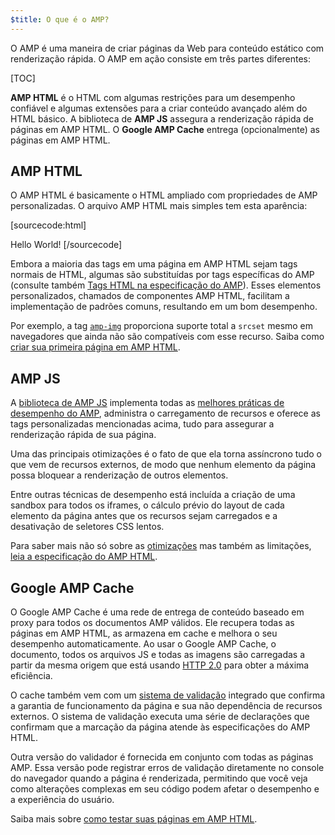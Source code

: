 ```yaml
---
$title: O que é o AMP?
---
```

<amp-youtube
    data-videoid="lBTCB7yLs8Y"
    layout="responsive"
    width="480" height="270">
</amp-youtube>

O AMP é uma maneira de criar páginas da Web para conteúdo estático com renderização rápida.
O AMP em ação consiste em três partes diferentes:

[TOC]

**AMP HTML** é o HTML com algumas restrições para um desempenho confiável
e algumas extensões para a criar conteúdo avançado além do HTML básico.
A biblioteca de **AMP JS** assegura a renderização rápida de páginas em AMP HTML.
O **Google AMP Cache** entrega (opcionalmente) as páginas em AMP HTML.

## AMP HTML

O AMP HTML é basicamente o HTML ampliado com propriedades de AMP personalizadas.
O arquivo AMP HTML mais simples tem esta aparência:

[sourcecode:html]
<!doctype html>
<html ⚡>
 <head>
   <meta charset="utf-8">
   <link rel="canonical" href="hello-world.html">
   <meta name="viewport" content="width=device-width,minimum-scale=1,initial-scale=1">
   <style amp-boilerplate>body{-webkit-animation:-amp-start 8s steps(1,end) 0s 1 normal both;-moz-animation:-amp-start 8s steps(1,end) 0s 1 normal both;-ms-animation:-amp-start 8s steps(1,end) 0s 1 normal both;animation:-amp-start 8s steps(1,end) 0s 1 normal both}@-webkit-keyframes -amp-start{from{visibility:hidden}to{visibility:visible}}@-moz-keyframes -amp-start{from{visibility:hidden}to{visibility:visible}}@-ms-keyframes -amp-start{from{visibility:hidden}to{visibility:visible}}@-o-keyframes -amp-start{from{visibility:hidden}to{visibility:visible}}@keyframes -amp-start{from{visibility:hidden}to{visibility:visible}}</style><noscript><style amp-boilerplate>body{-webkit-animation:none;-moz-animation:none;-ms-animation:none;animation:none}</style></noscript>
   <script async src="https://cdn.ampproject.org/v0.js"></script>
 </head>
 <body>Hello World!</body>
</html>
[/sourcecode]

Embora a maioria das tags em uma página em AMP HTML sejam tags normais de HTML,
algumas são substituídas por tags específicas do AMP (consulte também
[Tags HTML na especificação do AMP](https://github.com/ampproject/amphtml/blob/master/spec/amp-html-format.md)).
Esses elementos personalizados, chamados de componentes AMP HTML,
facilitam a implementação de padrões comuns, resultando em um bom desempenho.

Por exemplo, a tag [`amp-img`](/docs/reference/amp-img.html)
proporciona suporte total a `srcset` mesmo em navegadores que ainda não são compatíveis com esse recurso.
Saiba como [criar sua primeira página em AMP HTML](/docs/get_started/create.html).

## AMP JS

A [biblioteca de AMP JS](https://github.com/ampproject/amphtml/tree/master/src) implementa
todas as [melhores práticas de desempenho do AMP](/docs/get_started/technical_overview.html),
administra o carregamento de recursos e oferece as tags personalizadas mencionadas acima,
tudo para assegurar a renderização rápida de sua página.

Uma das principais otimizações é o fato de que ela torna assíncrono tudo o que vem de recursos externos, de modo que nenhum elemento da página possa bloquear a renderização de outros elementos.

Entre outras técnicas de desempenho está incluída a criação de uma sandbox para todos os iframes, o cálculo prévio do layout de cada elemento da página antes que os recursos sejam carregados e a desativação de seletores CSS lentos.

Para saber mais não só sobre as [otimizações](/docs/get_started/technical_overview.html) mas também as limitações, [leia a especificação do AMP HTML](https://github.com/ampproject/amphtml/blob/master/spec/amp-html-format.md).

## Google AMP Cache

O Google AMP Cache é uma rede de entrega de conteúdo baseado em proxy
para todos os documentos AMP válidos.
Ele recupera todas as páginas em AMP HTML, as armazena em cache e melhora o seu desempenho automaticamente.
Ao usar o Google AMP Cache, o documento, todos os arquivos JS e todas as imagens são carregadas
a partir da mesma origem que está usando
[HTTP 2.0](https://http2.github.io/) para obter a máxima eficiência.

O cache também vem com um
[sistema de validação](https://github.com/ampproject/amphtml/tree/master/validator)
 integrado que confirma a garantia de funcionamento da página
e sua não dependência de recursos externos.
O sistema de validação executa uma série de declarações
que confirmam que a marcação da página atende às especificações do AMP HTML.

Outra versão do validador é fornecida em conjunto com todas as páginas AMP. Essa versão pode registrar erros de validação diretamente no console do navegador quando a página é renderizada,
permitindo que você veja como alterações complexas em seu código
podem afetar o desempenho e a experiência do usuário.

Saiba mais sobre [como testar suas páginas em AMP HTML](/docs/guides/validate.html).